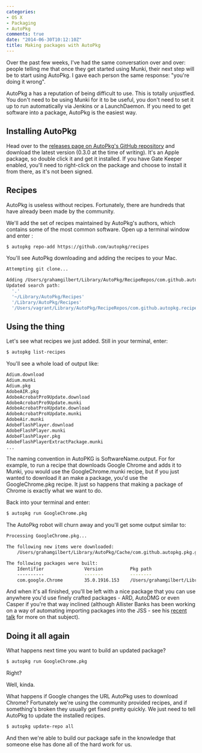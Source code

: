 ```yaml
---
categories:
- OS X
- Packaging
- AutoPkg
comments: true
date: "2014-06-30T10:12:10Z"
title: Making packages with AutoPkg
---
```

Over the past few weeks, I've had the same conversation over and over:
people telling me that once they get started using Munki, their next
step will be to start using AutoPkg. I gave each person the same
response: "you're doing it wrong".

AutoPkg a has a reputation of being difficult to use. This is totally
unjustfied. You don't need to be using Munki for it to be useful, you
don't need to set it up to run automatically via Jenkins or a
LaunchDaemon. If you need to get software into a package,  AutoPkg is
the easiest way.

## Installing AutoPkg

Head over to the [releases page on AutoPkg's GitHub repository](https://github.com/autopkg/autopkg/releases/latest) and
download the latest version  (0.3.0 at the time of writing). It's an
Apple package, so double click it and get it installed. If you have Gate Keeper enabled, you'll need to right-click on the package and choose to install it from there, as it's not been signed.

## Recipes

AutoPkg is useless without recipes. Fortunately, there are hundreds
that have already been made by the community.

We'll add the set of recipes maintained by AutoPkg's authors, which
contains some of the most common software. Open up a terminal window
and enter :

```sh
$ autopkg repo-add https://github.com/autopkg/recipes
```

You'll see AutoPkg downloading and adding the recipes to your Mac.

```sh
Attempting git clone...

Adding /Users/grahamgilbert/Library/AutoPkg/RecipeRepos/com.github.autopkg.recipes to RECIPE_SEARCH_DIRS...
Updated search path:
  '.'
  '~/Library/AutoPkg/Recipes'
  '/Library/AutoPkg/Recipes'
  '/Users/vagrant/Library/AutoPkg/RecipeRepos/com.github.autopkg.recipes'
```


## Using the thing

Let's see what recipes we just added. Still in your terminal, enter:

```sh
$ autopkg list-recipes
```

You'll see a whole load of output like:

```sh
Adium.download
Adium.munki
Adium.pkg
AdobeAIR.pkg
AdobeAcrobatPro9Update.download
AdobeAcrobatPro9Update.munki
AdobeAcrobatProXUpdate.download
AdobeAcrobatProXUpdate.munki
AdobeAir.munki
AdobeFlashPlayer.download
AdobeFlashPlayer.munki
AdobeFlashPlayer.pkg
AdobeFlashPlayerExtractPackage.munki
...
```

The naming convention in AutoPKG is SoftwareName.output. For for
example, to run a recipe that downloads Google Chrome and adds it to
Munki, you would use the GoogleChrome.munki recipe, but if you just
wanted to download it an make a package, you'd use the GoogleChrome.pkg recipe. It just so happens that making a package of Chrome is exactly what we want to do.

Back into your terminal and enter:

```sh
$ autopkg run GoogleChrome.pkg
```

The AutoPkg robot will churn away and you'll get some output similar to:

```sh
Processing GoogleChrome.pkg...

The following new items were downloaded:
    /Users/grahamgilbert/Library/AutoPkg/Cache/com.github.autopkg.pkg.googlechrome/downloads/GoogleChrome.dmg

The following packages were built:
    Identifier               Version          Pkg path
    ----------               -------          --------
    com.google.Chrome        35.0.1916.153    /Users/grahamgilbert/Library/AutoPkg/Cache/com.github.autopkg.pkg.googlechrome/GoogleChrome-35.0.1916.153.pkg
```

And when it's all finished, you'll be left with a nice package that
you can use anywhere you'd use finely crafted packages - ARD, AutoDMG or even Casper if you're that way inclined (although Allister Banks has been
working on a way of automating importing packages into the JSS - see
his [recent talk](http://tmblr.co/ZHT_Wy1J-Hk5I) for more on that subject).

## Doing it all again

What happens next time you want to build an updated package?

```sh
$ autopkg run GoogleChrome.pkg
```

Right?

Well, kinda.

What happens if Google changes the URL AutoPkg uses to download
Chrome? Fortunately we're using the community provided recipes, and if
something's broken they usually get fixed pretty quickly. We just need
to tell AutoPkg to update the installed recipes.

```sh
$ autopkg update-repo all
```

And then we're able to build our package safe in the knowledge that
someone else has done all of the hard work for us.
